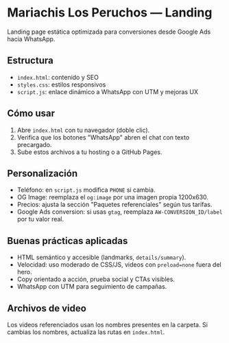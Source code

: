 # Mariachis Los Peruchos — Landing

Landing page estática optimizada para conversiones desde Google Ads hacia WhatsApp.

## Estructura
- `index.html`: contenido y SEO
- `styles.css`: estilos responsivos
- `script.js`: enlace dinámico a WhatsApp con UTM y mejoras UX

## Cómo usar
1. Abre `index.html` con tu navegador (doble clic).
2. Verifica que los botones "WhatsApp" abren el chat con texto precargado.
3. Sube estos archivos a tu hosting o a GitHub Pages.

## Personalización
- Teléfono: en `script.js` modifica `PHONE` si cambia.
- OG Image: reemplaza el `og:image` por una imagen propia 1200x630.
- Precios: ajusta la sección "Paquetes referenciales" según tus tarifas.
- Google Ads conversion: si usas `gtag`, reemplaza `AW-CONVERSION_ID/label` por tu valor real.

## Buenas prácticas aplicadas
- HTML semántico y accesible (landmarks, `details/summary`).
- Velocidad: uso moderado de CSS/JS, videos con `preload=none` fuera del hero.
- Copy orientado a acción, prueba social y CTAs visibles.
- WhatsApp con UTM para seguimiento de campañas.

## Archivos de video
Los videos referenciados usan los nombres presentes en la carpeta. Si cambias los nombres, actualiza las rutas en `index.html`.